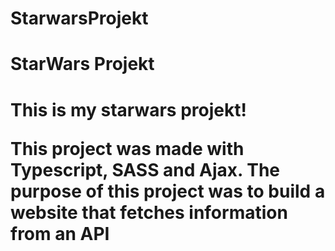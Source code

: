 # StarwarsProjekt
<!DOCTYPE html>
<html lang="en">
<head>
    <meta charset="UTF-8">
</head>
<body>
<h1>StarWars Projekt<h1>
   <p>This is my starwars projekt!</p>

   <p>This project was made with Typescript, SASS and Ajax. The purpose of this project was to build a website that fetches information from an API</p>
</body>
<script src="SWProjekt.js"></script>
</html>